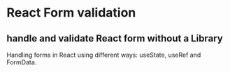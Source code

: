 # React Form validation
## handle and validate React form without a Library
Handling forms in React using different ways: useState, useRef and FormData.


